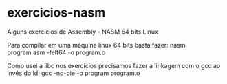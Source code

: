 # exercicios-nasm
Alguns exercícios de Assembly - NASM 64 bits Linux

Para compilar em uma máquina linux 64 bits basta fazer:
nasm program.asm -felf64 -o program.o

Como usei a libc nos exercicios precisamos fazer a linkagem com o gcc ao invés do ld:
gcc -no-pie -o program program.o
